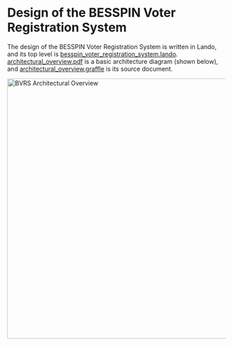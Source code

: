 Design of the BESSPIN Voter Registration System
===

The design of the BESSPIN Voter Registration System is written in Lando,
and its top level is [besspin_voter_registration_system.lando](besspin_voter_registration_system.lando).
[architectural_overview.pdf](architectural_overview.pdf) is a basic architecture diagram
(shown below), and [architectural_overview.graffle](architectural_overview.graffle) is its source document.

<img width="600" alt="BVRS Architectural Overview" src="https://github.com/DARPA-SSITH-Demonstrators/SSITH-FETT-Voting/blob/develop/design/architectural_overview.png">
